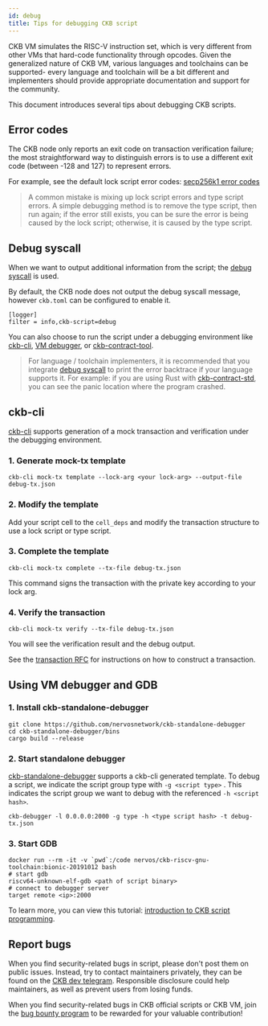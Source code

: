 ```yaml
---
id: debug
title: Tips for debugging CKB script
---
```


CKB VM simulates the RISC-V instruction set, which is very different from other VMs that hard-code functionality through opcodes. Given the generalized nature of CKB VM, various languages and toolchains can be supported- every language and toolchain will be a bit different and implementers should provide appropriate documentation and support for the community.

This document introduces several tips about debugging CKB scripts.


## Error codes

The CKB node only reports an exit code on transaction verification failure; the most straightforward way to distinguish errors is to use a different exit code (between -128 and 127) to represent errors.

For example, see the default lock script error codes: [secp256k1 error codes](https://github.com/nervosnetwork/ckb-system-scripts/wiki/Error-codes)

> A common mistake is mixing up lock script errors and type script errors. A simple debugging method is to remove the type script, then run again; if the error still exists, you can be sure the error is being caused by the lock script; otherwise, it is caused by the type script.


## Debug syscall

When we want to output additional information from the script; the [debug syscall](https://github.com/nervosnetwork/rfcs/blob/master/rfcs/0009-vm-syscalls/0009-vm-syscalls.md#debug) is used.

By default, the CKB node does not output the debug syscall message, however `ckb.toml` can be configured to enable it.

```
[logger]
filter = info,ckb-script=debug
```

You can also choose to run the script under a debugging environment like [ckb-cli](https://github.com/nervosnetwork/ckb-cli), [VM debugger](https://github.com/xxuejie/ckb-standalone-debugger), or [ckb-contract-tool](https://github.com/jjyr/ckb-contract-tool).

> For language / toolchain implementers, it is recommended that you integrate [debug syscall](https://github.com/nervosnetwork/rfcs/blob/master/rfcs/0009-vm-syscalls/0009-vm-syscalls.md#debug) to print the error backtrace if your language supports it. For example: if you are using Rust with [ckb-contract-std](https://github.com/jjyr/ckb-contract-std), you can see the panic location where the program crashed.


## ckb-cli

[ckb-cli](https://github.com/nervosnetwork/ckb-cli) supports generation of a mock transaction and verification under the debugging environment.


### 1. Generate mock-tx template

```
ckb-cli mock-tx template --lock-arg <your lock-arg> --output-file debug-tx.json
```



### 2. Modify the template

Add your script cell to the `cell_deps` and modify the transaction structure to use a lock script or type script.


### 3. Complete the template

```
ckb-cli mock-tx complete --tx-file debug-tx.json
```


This command signs the transaction with the private key according to your lock arg.


### 4. Verify the transaction

```
ckb-cli mock-tx verify --tx-file debug-tx.json
```


You will see the verification result and the debug output.

See the [transaction RFC](https://github.com/nervosnetwork/rfcs/blob/master/rfcs/0022-transaction-structure/0022-transaction-structure.md) for instructions on how to construct a transaction.


## Using VM debugger and GDB

### 1. Install ckb-standalone-debugger

```
git clone https://github.com/nervosnetwork/ckb-standalone-debugger
cd ckb-standalone-debugger/bins
cargo build --release
```



### 2. Start standalone debugger

[ckb-standalone-debugger](https://github.com/xxuejie/ckb-standalone-debugger) supports a ckb-cli generated template. To debug a script, we indicate the script group type with `-g <script type>` . This indicates the script group we want to debug with the referenced `-h <script hash>`.


```
ckb-debugger -l 0.0.0.0:2000 -g type -h <type script hash> -t debug-tx.json
```



### 3. Start GDB

```
docker run --rm -it -v `pwd`:/code nervos/ckb-riscv-gnu-toolchain:bionic-20191012 bash
# start gdb
riscv64-unknown-elf-gdb <path of script binary>
# connect to debugger server
target remote <ip>:2000
```


To learn more, you can view this tutorial: [introduction to CKB script programming](https://xuejie.space/2019_07_05_introduction_to_ckb_script_programming_validation_model/).


## Report bugs

When you find security-related bugs in script, please don't post them on public issues. Instead, try to contact maintainers privately, they can be found on the [CKB dev telegram](https://t.me/nervos_ckb_dev). Responsible disclosure could help maintainers, as well as prevent users from losing funds.

When you find security-related bugs in CKB official scripts or CKB VM, join the [bug bounty program](https://bounty.nervos.org/) to be rewarded for your valuable contribution!













